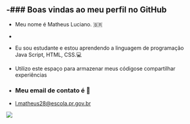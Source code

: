 -### Boas vindas ao meu perfil no GitHub
-
- Meu nome é Matheus Luciano. 🇧🇷
- 
- Eu sou estudante e estou aprendendo a linguagem de programação Java Script, HTML, CSS.💻
- Utilizo este espaço para armazenar meus códigose compartilhar experiências

- ### Meu email de contato é 📧
- l.matheus28@escola.pr.gov.br


![](https://media.tenor.com/COM78THbePQAAAAd/neymar.gif)
